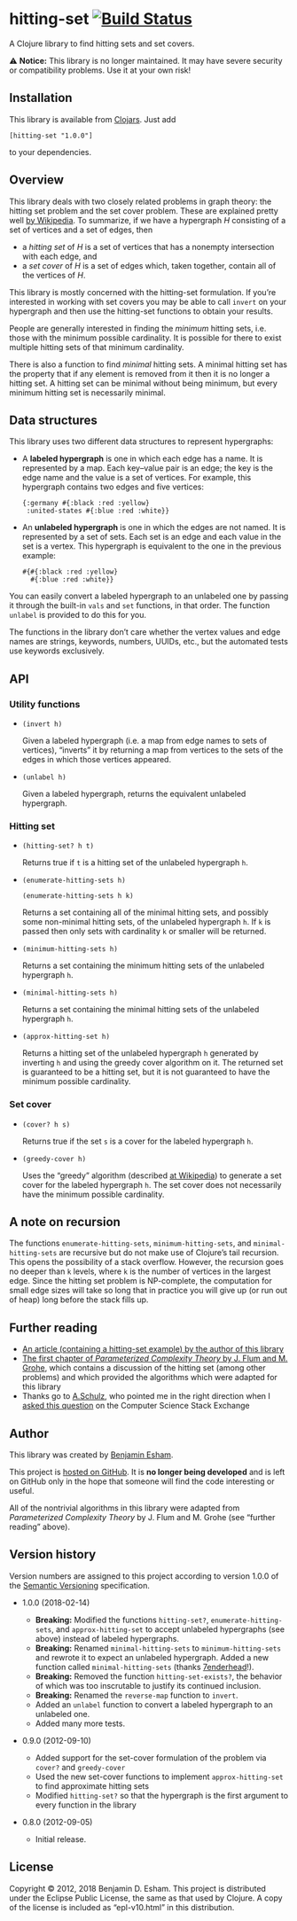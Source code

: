# hitting-set [![Build Status](https://travis-ci.org/bdesham/hitting-set.svg?branch=master)](https://travis-ci.org/bdesham/hitting-set)

A Clojure library to find hitting sets and set covers.

⚠️ **Notice:** This library is no longer maintained. It may have severe security or compatibility problems. Use it at your own risk!

## Installation

This library is available from [Clojars]. Just add

    [hitting-set "1.0.0"]

to your dependencies.

[Clojars]: https://clojars.org/

## Overview

This library deals with two closely related problems in graph theory: the hitting set problem and the set cover problem. These are explained pretty well [by Wikipedia][Wikipedia]. To summarize, if we have a hypergraph *H* consisting of a set of vertices and a set of edges, then

* a *hitting set* of *H* is a set of vertices that has a nonempty intersection with each edge, and
* a *set cover* of *H* is a set of edges which, taken together, contain all of the vertices of *H*.

This library is mostly concerned with the hitting-set formulation. If you’re interested in working with set covers you may be able to call `invert` on your hypergraph and then use the hitting-set functions to obtain your results.

People are generally interested in finding the *minimum* hitting sets, i.e. those with the minimum possible cardinality. It is possible for there to exist multiple hitting sets of that minimum cardinality.

There is also a function to find *minimal* hitting sets. A minimal hitting set has the property that if any element is removed from it then it is no longer a hitting set. A hitting set can be minimal without being minimum, but every minimum hitting set is necessarily minimal.

[Wikipedia]: https://en.wikipedia.org/wiki/Set_cover_problem

## Data structures

This library uses two different data structures to represent hypergraphs:

* A **labeled hypergraph** is one in which each edge has a name. It is represented by a map. Each key–value pair is an edge; the key is the edge name and the value is a set of vertices. For example, this hypergraph contains two edges and five vertices:

      {:germany #{:black :red :yellow}
       :united-states #{:blue :red :white}}

* An **unlabeled hypergraph** is one in which the edges are not named. It is represented by a set of sets. Each set is an edge and each value in the set is a vertex. This hypergraph is equivalent to the one in the previous example:

      #{#{:black :red :yellow}
        #{:blue :red :white}}

You can easily convert a labeled hypergraph to an unlabeled one by passing it through the built-in `vals` and `set` functions, in that order. The function `unlabel` is provided to do this for you.

The functions in the library don’t care whether the vertex values and edge names are strings, keywords, numbers, UUIDs, etc., but the automated tests use keywords exclusively.

## API

### Utility functions

* `(invert h)`

    Given a labeled hypergraph (i.e. a map from edge names to sets of vertices), “inverts” it by returning a map from vertices to the sets of the edges in which those vertices appeared.

* `(unlabel h)`

    Given a labeled hypergraph, returns the equivalent unlabeled hypergraph.

### Hitting set

* `(hitting-set? h t)`

    Returns true if `t` is a hitting set of the unlabeled hypergraph `h`.

* `(enumerate-hitting-sets h)`

  `(enumerate-hitting-sets h k)`

    Returns a set containing all of the minimal hitting sets, and possibly some non-minimal hitting sets, of the unlabeled hypergraph `h`. If `k` is passed then only sets with cardinality `k` or smaller will be returned.

* `(minimum-hitting-sets h)`

    Returns a set containing the minimum hitting sets of the unlabeled hypergraph `h`.

* `(minimal-hitting-sets h)`

    Returns a set containing the minimal hitting sets of the unlabeled hypergraph `h`.

* `(approx-hitting-set h)`

    Returns a hitting set of the unlabeled hypergraph `h` generated by inverting `h` and using the greedy cover algorithm on it. The returned set is guaranteed to be a hitting set, but it is not guaranteed to have the minimum possible cardinality.

### Set cover

* `(cover? h s)`

    Returns true if the set `s` is a cover for the labeled hypergraph `h`.

* `(greedy-cover h)`

    Uses the “greedy” algorithm (described [at Wikipedia](https://en.wikipedia.org/wiki/Set_cover_problem#Greedy_algorithm)) to generate a set cover for the labeled hypergraph `h`. The set cover does not necessarily have the minimum possible cardinality.

## A note on recursion

The functions `enumerate-hitting-sets`, `minimum-hitting-sets`, and `minimal-hitting-sets` are recursive but do not make use of Clojure’s tail recursion. This opens the possibility of a stack overflow. However, the recursion goes no deeper than `k` levels, where `k` is the number of vertices in the largest edge. Since the hitting set problem is NP-complete, the computation for small edge sizes will take so long that in practice you will give up (or run out of heap) long before the stack fills up.

## Further reading

* [An article (containing a hitting-set example) by the author of this library](https://esham.io/2012/09/olympic-colors)
* [The first chapter of *Parameterized Complexity Theory* by J. Flum and M. Grohe](https://esham.io/files/2012/09/olympic-colors/pkbuch-chap1.pdf), which contains a discussion of the hitting set (among other problems) and which provided the algorithms which were adapted for this library
* Thanks go to [A.Schulz](http://cs.stackexchange.com/a/3281/2601), who pointed me in the right direction when I [asked this question](http://cs.stackexchange.com/q/3276/2601) on the Computer Science Stack Exchange

## Author

This library was created by [Benjamin Esham](https://esham.io).

This project is [hosted on GitHub](https://github.com/bdesham/hitting-set). It is **no longer being developed** and is left on GitHub only in the hope that someone will find the code interesting or useful.

All of the nontrivial algorithms in this library were adapted from *Parameterized Complexity Theory* by J. Flum and M. Grohe (see “further reading” above).

## Version history

Version numbers are assigned to this project according to version 1.0.0 of the [Semantic Versioning](http://semver.org/) specification.

* 1.0.0 (2018-02-14)
    - **Breaking:** Modified the functions `hitting-set?`, `enumerate-hitting-sets`, and `approx-hitting-set` to accept unlabeled hypergraphs (see above) instead of labeled hypergraphs.
    - **Breaking:** Renamed `minimal-hitting-sets` to `minimum-hitting-sets` and rewrote it to expect an unlabeled hypergraph. Added a new function called `minimal-hitting-sets` (thanks [7enderhead](https://github.com/7enderhead)!).
    - **Breaking:** Removed the function `hitting-set-exists?`, the behavior of which was too inscrutable to justify its continued inclusion.
    - **Breaking:** Renamed the `reverse-map` function to `invert`.
    - Added an `unlabel` function to convert a labeled hypergraph to an unlabeled one.
    - Added many more tests.

* 0.9.0 (2012-09-10)
    - Added support for the set-cover formulation of the problem via `cover?` and `greedy-cover`
    - Used the new set-cover functions to implement `approx-hitting-set` to find approximate hitting sets
    - Modified `hitting-set?` so that the hypergraph is the first argument to every function in the library

* 0.8.0 (2012-09-05)
    - Initial release.

## License

Copyright © 2012, 2018 Benjamin D. Esham. This project is distributed under the Eclipse Public License, the same as that used by Clojure. A copy of the license is included as “epl-v10.html” in this distribution.
